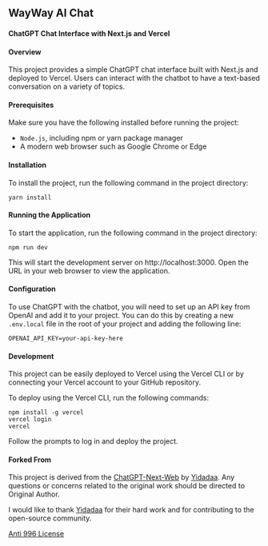 ## WayWay AI Chat

#### ChatGPT Chat Interface with Next.js and Vercel

#### Overview

This project provides a simple ChatGPT chat interface built with Next.js and deployed to Vercel. Users can interact with the chatbot to have a text-based conversation on a variety of topics.

#### Prerequisites

Make sure you have the following installed before running the project:

- `Node.js`, including npm or yarn package manager
- A modern web browser such as Google Chrome or Edge

#### Installation

To install the project, run the following command in the project directory:

```
yarn install
```

#### Running the Application

To start the application, run the following command in the project directory:

```
npm run dev
```

This will start the development server on http://localhost:3000. Open the URL in your web browser to view the application.


#### Configuration

To use ChatGPT with the chatbot, you will need to set up an API key from OpenAI and add it to your project. You can do this by creating a new `.env.local` file in the root of your project and adding the following line:

```
OPENAI_API_KEY=your-api-key-here
```

#### Development

This project can be easily deployed to Vercel using the Vercel CLI or by connecting your Vercel account to your GitHub repository.

To deploy using the Vercel CLI, run the following commands:

```
npm install -g vercel
vercel login
vercel
```

Follow the prompts to log in and deploy the project.

#### Forked From
This project is derived from the [ChatGPT-Next-Web](https://github.com/Yidadaa/ChatGPT-Next-Web) by [Yidadaa](https://github.com/Yidadaa). Any questions or concerns related to the original work should be directed to Original Author.

I would like to thank [Yidadaa](https://github.com/Yidadaa) for their hard work and for contributing to the open-source community.

[Anti 996 License](https://github.com/kattgu7/Anti-996-License/blob/master/LICENSE_CN_EN)
